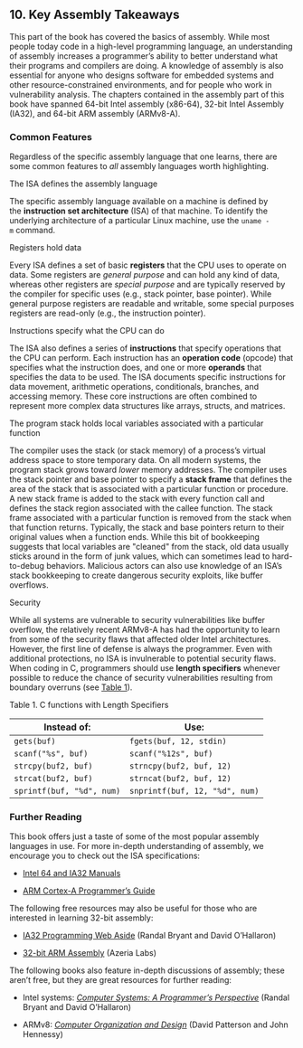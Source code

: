 ## 10. Key Assembly Takeaways

This part of the book has covered the basics of assembly. While most people today code in a high-level programming language, an understanding of assembly increases a programmer’s ability to better understand what their programs and compilers are doing. A knowledge of assembly is also essential for anyone who designs software for embedded systems and other resource-constrained environments, and for people who work in vulnerability analysis. The chapters contained in the assembly part of this book have spanned 64-bit Intel assembly (x86-64), 32-bit Intel Assembly (IA32), and 64-bit ARM assembly (ARMv8-A).

### Common Features

Regardless of the specific assembly language that one learns, there are some common features to _all_ assembly languages worth highlighting.

The ISA defines the assembly language

The specific assembly language available on a machine is defined by the **instruction set architecture** (ISA) of that machine. To identify the underlying architecture of a particular Linux machine, use the `uname -m` command.

Registers hold data

Every ISA defines a set of basic **registers** that the CPU uses to operate on data. Some registers are _general purpose_ and can hold any kind of data, whereas other registers are _special purpose_ and are typically reserved by the compiler for specific uses (e.g., stack pointer, base pointer). While general purpose registers are readable and writable, some special purposes registers are read-only (e.g., the instruction pointer).

Instructions specify what the CPU can do

The ISA also defines a series of **instructions** that specify operations that the CPU can perform. Each instruction has an **operation code** (opcode) that specifies what the instruction does, and one or more **operands** that specifies the data to be used. The ISA documents specific instructions for data movement, arithmetic operations, conditionals, branches, and accessing memory. These core instructions are often combined to represent more complex data structures like arrays, structs, and matrices.

The program stack holds local variables associated with a particular function

The compiler uses the stack (or stack memory) of a process’s virtual address space to store temporary data. On all modern systems, the program stack grows toward _lower_ memory addresses. The compiler uses the stack pointer and base pointer to specify a **stack frame** that defines the area of the stack that is associated with a particular function or procedure. A new stack frame is added to the stack with every function call and defines the stack region associated with the callee function. The stack frame associated with a particular function is removed from the stack when that function returns. Typically, the stack and base pointers return to their original values when a function ends. While this bit of bookkeeping suggests that local variables are "cleaned" from the stack, old data usually sticks around in the form of junk values, which can sometimes lead to hard-to-debug behaviors. Malicious actors can also use knowledge of an ISA’s stack bookkeeping to create dangerous security exploits, like buffer overflows.

Security

While all systems are vulnerable to security vulnerabilities like buffer overflow, the relatively recent ARMv8-A has had the opportunity to learn from some of the security flaws that affected older Intel architectures. However, the first line of defense is always the programmer. Even with additional protections, no ISA is invulnerable to potential security flaws. When coding in C, programmers should use **length specifiers** whenever possible to reduce the chance of security vulnerabilities resulting from boundary overruns (see [Table 1](https://diveintosystems.org/book/C10-asm_takeaways/index.html#specifiersSummary)).

Table 1. C functions with Length Specifiers

|Instead of:|Use:|
|---|---|
|`gets(buf)`|`fgets(buf, 12, stdin)`|
|`scanf("%s", buf)`|`scanf("%12s", buf)`|
|`strcpy(buf2, buf)`|`strncpy(buf2, buf, 12)`|
|`strcat(buf2, buf)`|`strncat(buf2, buf, 12)`|
|`sprintf(buf, "%d", num)`|`snprintf(buf, 12, "%d", num)`|

### Further Reading

This book offers just a taste of some of the most popular assembly languages in use. For more in-depth understanding of assembly, we encourage you to check out the ISA specifications:

- [Intel 64 and IA32 Manuals](https://software.intel.com/en-us/articles/intel-sdm#architecture)
    
- [ARM Cortex-A Programmer’s Guide](https://developer.arm.com/docs/den0024/a/preface)
    

The following free resources may also be useful for those who are interested in learning 32-bit assembly:

- [IA32 Programming Web Aside](http://csapp.cs.cmu.edu/3e/waside/waside-ia32.pdf) (Randal Bryant and David O’Hallaron)
    
- [32-bit ARM Assembly](https://azeria-labs.com/writing-arm-assembly-part-1/) (Azeria Labs)
    

The following books also feature in-depth discussions of assembly; these aren’t free, but they are great resources for further reading:

- Intel systems: [_Computer Systems: A Programmer’s Perspective_](http://csapp.cs.cmu.edu/) (Randal Bryant and David O’Hallaron)
    
- ARMv8: [_Computer Organization and Design_](https://textbooks.elsevier.com/web/product_details.aspx?isbn=9780128017333) (David Patterson and John Hennessy)